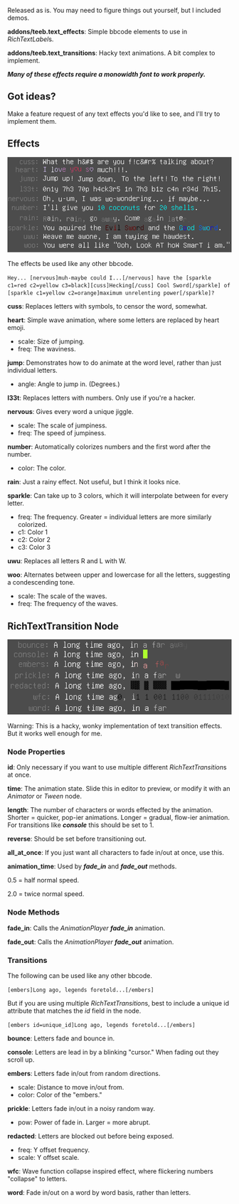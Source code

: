 
Released as is. You may need to figure things out yourself, but I included demos.

**addons/teeb.text_effects**: Simple bbcode elements to use in *RichTextLabel*s.

**addons/teeb.text_transitions**: Hacky text animations. A bit complex to implement.

***Many of these effects require a monowidth font to work properly.***

## Got ideas?

Make a feature request of any text effects you'd like to see, and I'll try to implement them.

## Effects

[![Effect Preview](readme/effect_preview.png "Effect Preview")](https://streamable.com/ev4k4a)

The effects be used like any other bbcode.

`
Hey... [nervous]muh-maybe could I...[/nervous] have the [sparkle c1=red c2=yellow c3=black][cuss]Hecking[/cuss] Cool Sword[/sparkle] of [sparkle c1=yellow c2=orange]maximum unrelenting power[/sparkle]?
`

**cuss**: Replaces letters with symbols, to censor the word, somewhat.


**heart**: Simple wave animation, where some letters are replaced by heart emoji.

- scale: Size of jumping.
- freq: The waviness.


**jump**: Demonstrates how to do animate at the word level, rather than just individual letters.

- angle: Angle to jump in. (Degrees.)


**l33t**: Replaces letters with numbers. Only use if you're a hacker.


**nervous**: Gives every word a unique jiggle.

- scale: The scale of jumpiness.
- freq: The speed of jumpiness.


**number**: Automatically colorizes numbers and the first word after the number.

- color: The color.


**rain**: Just a rainy effect. Not useful, but I think it looks nice.


**sparkle**: Can take up to 3 colors, which it will interpolate between for every letter.

- freq: The frequency. Greater = individual letters are more similarly colorized.
- c1: Color 1
- c2: Color 2
- c3: Color 3


**uwu**: Replaces all letters R and L with W.


**woo**: Alternates between upper and lowercase for all the letters, suggesting a condescending tone.

- scale: The scale of the waves.
- freq: The frequency of the waves.


## RichTextTransition Node

[![Transition Preview](readme/trans_preview.png "Transition Preview")](https://streamable.com/p18yu4)

Warning: This is a hacky, wonky implementation of text transition effects. But it works well enough for me.

### Node Properties

**id**: Only necessary if you want to use multiple different *RichTextTransition*s at once.

**time**: The animation state. Slide this in editor to preview, or modify it with an *Animator* or *Tween* node.

**length**: The number of characters or words effected by the animation.
Shorter = quicker, pop-ier animations.
Longer = gradual, flow-ier animation.
For transitions like ***console*** this should be set to 1.

**reverse**: Should be set before transitioning out.

**all_at_once**: If you just want all characters to fade in/out at once, use this.

**animation_time**: Used by ***fade_in*** and ***fade_out*** methods.

0.5 = half normal speed.

2.0 = twice normal speed.

### Node Methods

**fade_in**: Calls the *AnimationPlayer* ***fade_in*** animation.

**fade_out**: Calls the *AnimationPlayer* ***fade_out*** animation.


### Transitions

The following can be used like any other bbcode.

`
[embers]Long ago, legends foretold...[/embers]
`

But if you are using multiple *RichTextTransition*s, best to include a unique id attribute that matches the *id* field in the node.

`
[embers id=unique_id]Long ago, legends foretold...[/embers]
`

**bounce**: Letters fade and bounce in.

**console**: Letters are lead in by a blinking "cursor." When fading out they scroll up.

**embers**: Letters fade in/out from random directions.

- scale: Distance to move in/out from.
- color: Color of the "embers."

**prickle**: Letters fade in/out in a noisy random way.

- pow: Power of fade in. Larger = more abrupt.

**redacted**: Letters are blocked out before being exposed.

- freq: Y offset frequency.
- scale: Y offset scale.

**wfc**: Wave function collapse inspired effect, where flickering numbers "collapse" to letters.

**word**: Fade in/out on a word by word basis, rather than letters.
